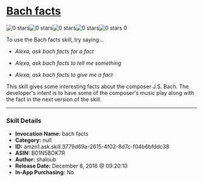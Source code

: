 # [Bach facts](http://alexa.amazon.com/#skills/amzn1.ask.skill.3779d69a-2615-4f02-8d7c-f04b6bfddc38)
![0 stars](../../images/ic_star_border_black_18dp_1x.png)![0 stars](../../images/ic_star_border_black_18dp_1x.png)![0 stars](../../images/ic_star_border_black_18dp_1x.png)![0 stars](../../images/ic_star_border_black_18dp_1x.png)![0 stars](../../images/ic_star_border_black_18dp_1x.png) 0

To use the Bach facts skill, try saying...

* *Alexa, ask bach facts for a fact*

* *Alexa, ask bach facts to tell me something*

* *Alexa, ask bach facts to give me a fact*

This skill gives some interesting facts about the composer J.S. Bach.  The developer's intent is to have some of the composer's music play along with the fact in the next version of the skill.

***

### Skill Details

* **Invocation Name:** bach facts
* **Category:** null
* **ID:** amzn1.ask.skill.3779d69a-2615-4f02-8d7c-f04b6bfddc38
* **ASIN:** B01N5BOK7R
* **Author:** shaloub
* **Release Date:** December 8, 2016 @ 09:20:10
* **In-App Purchasing:** No
